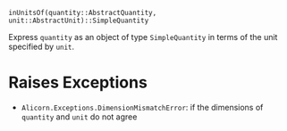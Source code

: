 ```
inUnitsOf(quantity::AbstractQuantity, unit::AbstractUnit)::SimpleQuantity
```

Express `quantity` as an object of type `SimpleQuantity` in terms of the unit specified by `unit`.

# Raises Exceptions

  * `Alicorn.Exceptions.DimensionMismatchError`: if the dimensions of `quantity` and `unit` do not agree
